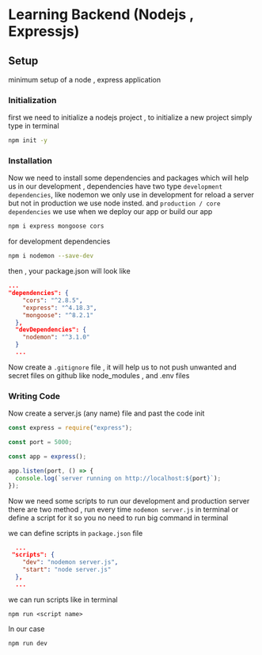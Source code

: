 # Learning Backend (Nodejs , Expressjs)

## Setup

minimum setup of a node , express application

### Initialization

first we need to initialize a nodejs project , to initialize a new project
simply type in terminal

```bash
npm init -y
```

### Installation

Now we need to install some dependencies and packages which will help us in our development , dependencies have two type `development dependencies`, like nodemon we only use in development for reload a server but not in production we use node insted. and `production / core dependencies` we use when we deploy our app or build our app

```bash
npm i express mongoose cors
```

for development dependencies

```bash
npm i nodemon --save-dev
```

then , your package.json will look like

```json
...
"dependencies": {
    "cors": "^2.8.5",
    "express": "^4.18.3",
    "mongoose": "^8.2.1"
  },
  "devDependencies": {
    "nodemon": "^3.1.0"
  }
  ...
```

Now create a `.gitignore` file , it will help us to not push unwanted and secret files on github like node_modules , and .env files

### Writing Code

Now create a server.js (any name) file and past the code init

```js
const express = require("express");

const port = 5000;

const app = express();

app.listen(port, () => {
  console.log(`server running on http://localhost:${port}`);
});
```

Now we need some scripts to run our development and production server
there are two method , run every time `nodemon server.js` in terminal or define a script for it so you no need to run big command in terminal

we can define scripts in `package.json` file

```json
  ...
 "scripts": {
    "dev": "nodemon server.js",
    "start": "node server.js"
  },
  ...
```

we can run scripts like in terminal

```
npm run <script name>
```

In our case

```
npm run dev
```
